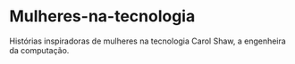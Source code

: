 # Mulheres-na-tecnologia
Histórias inspiradoras de mulheres na tecnologia
Carol Shaw, a engenheira da computação.



